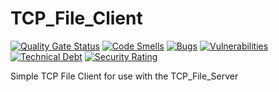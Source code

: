 # TCP_File_Client
[![Quality Gate Status](https://sonarcloud.io/api/project_badges/measure?project=ozfive_TCP_File_Client&metric=alert_status)](https://sonarcloud.io/summary/new_code?id=ozfive_TCP_File_Client) [![Code Smells](https://sonarcloud.io/api/project_badges/measure?project=ozfive_TCP_File_Client&metric=code_smells)](https://sonarcloud.io/summary/new_code?id=ozfive_TCP_File_Client) [![Bugs](https://sonarcloud.io/api/project_badges/measure?project=ozfive_TCP_File_Client&metric=bugs)](https://sonarcloud.io/summary/new_code?id=ozfive_TCP_File_Client) [![Vulnerabilities](https://sonarcloud.io/api/project_badges/measure?project=ozfive_TCP_File_Client&metric=vulnerabilities)](https://sonarcloud.io/summary/new_code?id=ozfive_TCP_File_Client) [![Technical Debt](https://sonarcloud.io/api/project_badges/measure?project=ozfive_TCP_File_Client&metric=sqale_index)](https://sonarcloud.io/summary/new_code?id=ozfive_TCP_File_Client) [![Security Rating](https://sonarcloud.io/api/project_badges/measure?project=ozfive_TCP_File_Client&metric=security_rating)](https://sonarcloud.io/summary/new_code?id=ozfive_TCP_File_Client)

Simple TCP File Client for use with the TCP_File_Server
